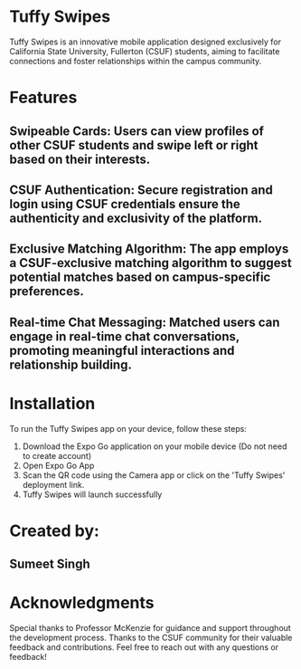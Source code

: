 # Tuffy Swipes

Tuffy Swipes is an innovative mobile application designed exclusively for California State University, Fullerton (CSUF) students, aiming to facilitate connections and foster relationships within the campus community.

# Features

## Swipeable Cards: Users can view profiles of other CSUF students and swipe left or right based on their interests.
## CSUF Authentication: Secure registration and login using CSUF credentials ensure the authenticity and exclusivity of the platform.
## Exclusive Matching Algorithm: The app employs a CSUF-exclusive matching algorithm to suggest potential matches based on campus-specific preferences.
## Real-time Chat Messaging: Matched users can engage in real-time chat conversations, promoting meaningful interactions and relationship building.

# Installation

To run the Tuffy Swipes app on your device, follow these steps:
1. Download the Expo Go application on your mobile device (Do not need to create account)
2. Open Expo Go App
3. Scan the QR code using the Camera app or click on the 'Tuffy Swipes' deployment link.
4. Tuffy Swipes will launch successfully
   
# Created by:   
## Sumeet Singh


# Acknowledgments
Special thanks to Professor McKenzie for guidance and support throughout the development process.
Thanks to the CSUF community for their valuable feedback and contributions.
Feel free to reach out with any questions or feedback!
